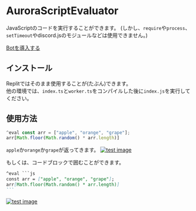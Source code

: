 # AuroraScriptEvaluator
JavaScriptのコードを実行することができます。
(しかし、`require`や`process`、`setTimeout`やdiscord.jsのモジュールなどは使用できません。)

[Botを導入する](https://discord.com/api/oauth2/authorize?client_id=884292743776583710&permissions=0&scope=applications.commands%20bot)
## インストール
Replitではそのまま使用することが(たぶん)できます。  
他の環境では、`index.ts`と`worker.ts`をコンパイルした後に`index.js`を実行してください。
## 使用方法
```js
^eval const arr = ["apple", "orange", "grape"];
arr[Math.floor(Math.random() * arr.length)]
```
`apple`か`orange`か`grape`が返ってきます。
[![test image](https://i.gyazo.com/6a84cc3b7e1ebea2af34a3f2e1e99a61.png)](https://gyazo.com/6a84cc3b7e1ebea2af34a3f2e1e99a61)

もしくは、コードブロックで囲むことができます。
````md
^eval ```js
const arr = ["apple", "orange", "grape"];
arr[Math.floor(Math.random() * arr.length)]
```
````
[![test image](https://i.gyazo.com/307c102a8beb13307fa7a42ba9a1097f.png)](https://gyazo.com/307c102a8beb13307fa7a42ba9a1097f)